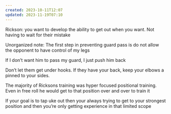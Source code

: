 ```yaml
---
created: 2023-10-11T12:07
updated: 2023-11-19T07:10
---
```



Rickson: you want to develop the ability to get out when you want. Not having to wait for their mistake


Unorganized note:
The first step in preventing guard pass is do not allow the opponent to have control of my legs

If I don’t want him to pass my guard, I just push him back

Don’t let them get under hooks. If they have your back, keep your elbows a pinned to your sides.

The majority of Ricksons training was hyper focused positional training. Even in free roll he would get to that position over and over to train it

If your goal is to tap uke out then your always trying to get to your strongest position and then you’re only getting experience in that limited scope